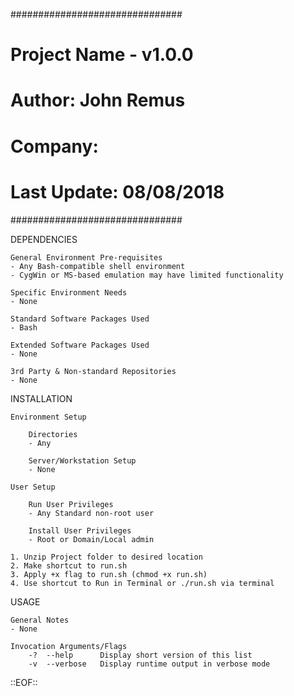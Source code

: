 ###############################
# Project Name - v1.0.0       #
# Author: John Remus          #
# Company:                    #
# Last Update: 08/08/2018     #
###############################

DEPENDENCIES

	General Environment Pre-requisites
	- Any Bash-compatible shell environment
	- CygWin or MS-based emulation may have limited functionality

	Specific Environment Needs
	- None

	Standard Software Packages Used
	- Bash

	Extended Software Packages Used
	- None

	3rd Party & Non-standard Repositories
	- None

INSTALLATION

	Environment Setup

		Directories
		- Any

		Server/Workstation Setup
		- None

	User Setup

		Run User Privileges
		- Any Standard non-root user

		Install User Privileges
		- Root or Domain/Local admin

	1. Unzip Project folder to desired location
	2. Make shortcut to run.sh
	3. Apply +x flag to run.sh (chmod +x run.sh)
	4. Use shortcut to Run in Terminal or ./run.sh via terminal

USAGE

	General Notes
	- None

	Invocation Arguments/Flags
		-?  --help		Display short version of this list
		-v  --verbose	Display runtime output in verbose mode

::EOF::